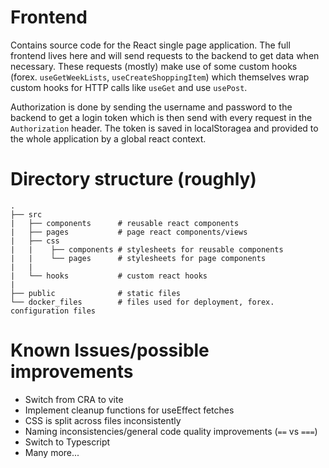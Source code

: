 # Frontend

Contains source code for the React single page application. The full frontend lives here and will send requests to the backend to get data when necessary. These requests (mostly) make use of some custom hooks (forex. `useGetWeekLists`, `useCreateShoppingItem`) which themselves wrap custom hooks for HTTP calls like `useGet` and use `usePost`.

Authorization is done by sending the username and password to the backend to get a login token which is then send with every request in the `Authorization` header. The token is saved in localStoragea and provided to the whole application by a global react context.  

# Directory structure (roughly)

```
.
├── src
|   ├── components      # reusable react components
|   ├── pages           # page react components/views
|   ├── css
|   |    ├── components # stylesheets for reusable components
|   |    └── pages      # stylesheets for page components
|   |
|   └── hooks           # custom react hooks
|
├── public              # static files
└── docker_files        # files used for deployment, forex. configuration files
```

# Known Issues/possible improvements
- Switch from CRA to vite
- Implement cleanup functions for useEffect fetches
- CSS is split across files inconsistently
- Naming inconsistencies/general code quality improvements (`==` vs `===`)
- Switch to Typescript
- Many more...
